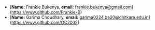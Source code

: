 

- [**Name:** Frankie Bukenya, **email:** frankie.bukenya@gmail.com] (https://www.github.com/Frankie-B)
- [**Name:** Garima Choudhary, **email:** garima0224.be20@chitkara.edu.in] (https://www.github.com/GC2002)
